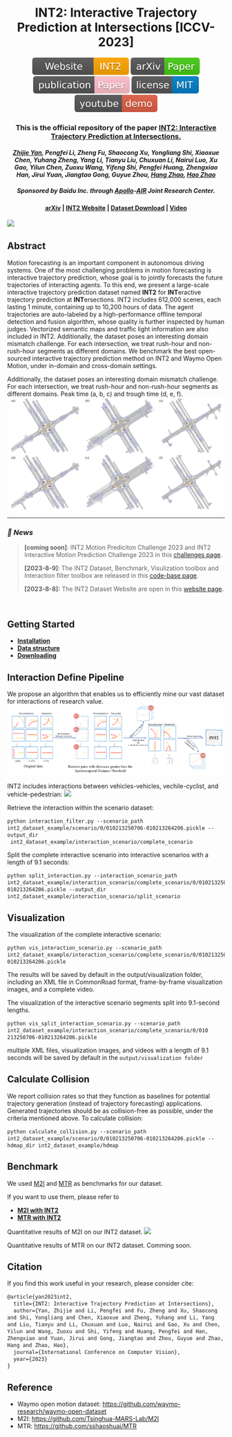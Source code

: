 <h1 align="center">INT2: Interactive Trajectory Prediction at Intersections [ICCV-2023]</h1>

<p align="center">
<a href="https://int2.cn/"><img  src="docs/icon/Website-INT2.svg" ></a>
<a href="https://arxiv.org/"><img  src="docs/icon/arXiv-Paper.svg" ></a>
<a href="https://arxiv.org/"><img  src="docs/icon/publication-Paper.svg" ></a>
<a href="https://github.com/AIR-DISCOVER/INT2/blob/main/LICENSE"><img  src="docs/icon/license-MIT.svg"></a>
<a href="https://youtu.be/KNkuakDvgVc"><img  src="docs/icon/youtube-demo.svg"></a>
</p>
<h3 align="center">This is the official repository of the paper <a href='"https://arxiv.org'>INT2: Interactive Trajectory Prediction at Intersections.</a></h3>

<h4 align="center"><em><a href="https://github.com/BJHYZJ">Zhijie Yan</a>, Pengfei Li, Zheng Fu, Shaocong Xu, Yongliang Shi, Xiaoxue Chen, Yuhang Zheng, Yang Li, Tianyu Liu, Chuxuan Li, Nairui Luo, Xu Gao, Yilun Chen, Zuoxu Wang, Yifeng Shi, Pengfei Huang, Zhengxiao Han, Jirui Yuan, Jiangtao Gong, Guyue Zhou, <a href="https://hangzhaomit.github.io/">Hang Zhao</a>, <a href="https://sites.google.com/view/fromandto">Hao Zhao</a></em></h4>

<h5 align="center">Sponsored by Baidu Inc. through <a href="https://www.apollo.auto/">Apollo</a>-<a href="https://air.tsinghua.edu.cn/en/">AIR</a> Joint Research Center.</h5>

<h4 align="center">
<a href='https://arxiv.org'>arXiv</a> | <a href='https://int2.cn'>INT2 Website</a> | <a href='https://int2.cn/download'>Dataset Download</a> | <a href='https://youtu.be/KNkuakDvgVc'>Video</a>
</h4>

<a align="docs/images/pic1.png"><img src="docs/images/pic1.png"></a>

## Abstract
Motion forecasting is an important component in autonomous driving systems. One of the most challenging problems in motion forecasting is interactive trajectory prediction, whose goal is to jointly forecasts the future trajectories of interacting agents.
To this end, we present a large-scale interactive trajectory prediction dataset named <strong>INT2</strong> for <strong>INT</strong>eractive trajectory prediction at <strong>INT</strong>ersections. 
INT2 includes 612,000 scenes, each lasting 1 minute, containing up to 10,200 hours of data. 
The agent trajectories are auto-labeled by a high-performance offline temporal detection and fusion algorithm, whose quality is further inspected by human judges. Vectorized semantic maps and traffic light information are also included in INT2.
Additionally, the dataset poses an interesting domain mismatch challenge. 
For each intersection, we treat rush-hour and non-rush-hour segments as different domains.
We benchmark the best open-sourced interactive trajectory prediction method on INT2 and Waymo Open Motion, under in-domain and cross-domain settings.


Additionally, the dataset poses an interesting domain mismatch challenge. For each intersection, we treat rush-hour and
non-rush-hour segments as different domains. Peak time (a, b, c) and trough time (d, e, f).
<img src='docs/images/teaser.png'>


<hr>


<h3><strong><i>🚀 News</i></strong></h3>

><strong>[coming soon]</strong>: INT2 Motion Prediciton Challenge 2023 and INT2 Interactive Motion Prediction Challenge 2023 in this <a href="https://int2.cn/challenges">challenges page</a>.
>
><strong>[2023-8-9]</strong>: The INT2 Dataset, Benchmark, Visulization toolbox and Interaction filter toolbox are released in this <a href="https://github.com/AIR-DISCOVER/INT2">code-base page</a>.
>
><strong>[2023-8-8]:</strong> The INT2 Dataset Website are open in this <a href="https://int2.cn">website page</a>.
> 
<br>

## Getting Started

- **<strong><a href='docs/INSTALL.md'>Installation</a></strong>**
- **<strong><a href='docs/DATA_STRUCTURE.md'>Data structure</a></strong>**
- **<strong><a href='docs/DOWNLOADING.md'>Downloading</a></strong>** 



## Interaction Define Pipeline
We propose an algorithm that enables us to efficiently mine our vast dataset for interactions of research value.
<img src="docs/images/main.png">

INT2 includes interactions between vehicles-vehicles, vechile-cyclist, and vehicle-pedestrian:
<img src='docs/images/interactions_data_examples.png'>

Retrieve the interaction within the scenario dataset:

```
python interaction_filter.py --scenario_path int2_dataset_example/scenario/0/010213250706-010213264206.pickle --output_dir
 int2_dataset_example/interaction_scenario/complete_scenario
```

Split the complete interactive scenario into interactive scenarios with a length of 9.1 seconds:

```
python split_interaction.py --interaction_scenario_path int2_dataset_example/interaction_scenario/complete_scenario/0/010213250706-010213264206.pickle --output_dir int2_dataset_example/interaction_scenario/split_scenario
```

## Visualization
The visualization of the complete interactive scenario:

```
python vis_interaction_scenario.py --scenario_path int2_dataset_example/interaction_scenario/complete_scenario/0/010213250706-010213264206.pickle
```

The results will be saved by default in the output/visualization folder, including an XML file in CommonRoad format, frame-by-frame visualization images, and a complete video.

The visualization of the interactive scenario segments split into 9.1-second lengths.

```
python vis_split_interaction_scenario.py --scenario_path int2_dataset_example/interaction_scenario/complete_scenario/0/010
213250706-010213264206.pickle
```

multiple XML files, visualization images, and videos with a length of 9.1 seconds will be saved by default in the 
 ```output/visualization folder```

## Calculate Collision
We report collision rates so that they function as baselines for potential trajectory generation (instead of trajectory forecasting) applications. Generated trajectories should be as collision-free as possible, under the criteria mentioned above. To calculate collision:

```
python calculate_collision.py --scenario_path int2_dataset_example/scenario/0/010213250706-010213264206.pickle --hdmap_dir int2_dataset_example/hdmap
```

## Benchmark
We used <a href="https://github.com/Tsinghua-MARS-Lab/M2I">M2I</a> and <a href="https://github.com/sshaoshuai/MTR">MTR</a> as benchmarks for our dataset.

If you want to use them, please refer to

- <a href="docs/START_M2I.md"><strong>M2I with INT2</strong></a>
- <a href="docs/START_M2I.md"><strong>MTR with INT2</strong></a>


Quantitative results of M2I on our INT2 dataset.
<img src='docs/images/model_results.png'>

Quantitative results of MTR on our INT2 dataset.
Comming soon.


## Citation
If you find this work useful in your research, please consider cite: 


```
@article{yan2023int2,
  title={INT2: Interactive Trajectory Prediction at Intersections},
  author={Yan, Zhijie and Li, Pengfei and Fu, Zheng and Xu, Shaocong and Shi, Yongliang and Chen, Xiaoxue and Zheng, Yuhang and Li, Yang and Liu, Tianyu and Li, Chuxuan and Luo, Nairui and Gao, Xu and Chen, Yilun and Wang, Zuoxu and Shi, Yifeng and Huang, Pengfei and Han, Zhengxiao and Yuan, Jirui and Gong, Jiangtao and Zhou, Guyue and Zhao, Hang and Zhao, Hao},
  journal={International Conference on Computer Vision},
  year={2023}
}
```


## Reference
- Waymo open motion dataset: <a href="https://github.com/waymo-research/waymo-open-dataset">https://github.com/waymo-research/waymo-open-dataset</a>
- M2I: <a href="https://github.com/Tsinghua-MARS-Lab/M2I">https://github.com/Tsinghua-MARS-Lab/M2I</a>
- MTR: <a href="https://github.com/sshaoshuai/MTR">https://github.com/sshaoshuai/MTR</a>